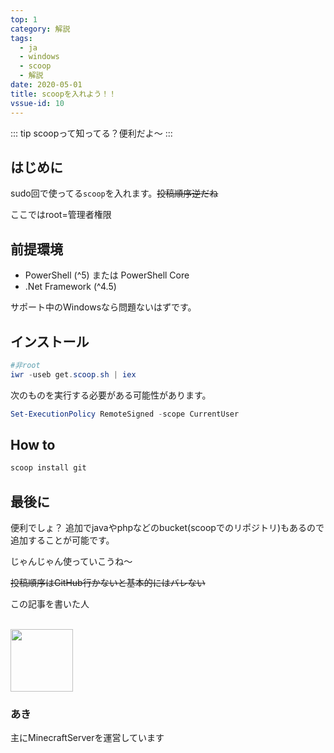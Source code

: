 ```yaml
---
top: 1
category: 解説
tags:
  - ja
  - windows
  - scoop
  - 解説
date: 2020-05-01
title: scoopを入れよう！！
vssue-id: 10
---
```



<!-- more -->

::: tip
scoopって知ってる？便利だよ～
:::

<TOC />

## はじめに

sudo回で使ってる``scoop``を入れます。~~投稿順序逆だね~~

ここではroot=管理者権限

## 前提環境

- PowerShell (^5) または PowerShell Core
- .Net Framework (^4.5)

サポート中のWindowsなら問題ないはずです。

## インストール

```powershell
#非root
iwr -useb get.scoop.sh | iex
```

次のものを実行する必要がある可能性があります。

```powershell
Set-ExecutionPolicy RemoteSigned -scope CurrentUser
```

## How to

```powershell
scoop install git
```

## 最後に

便利でしょ？
追加でjavaやphpなどのbucket(scoopでのリポジトリ)もあるので追加することが可能です。

じゃんじゃん使っていこうね～

~~投稿順序はGitHub行かないと基本的にはバレない~~

<div class="auther-grid">
  <article class="auther-side">
    <div class="auther-line">
        <div class="balloon1">
          <p>この記事を書いた人</p>
        </div>
        <br>
        <img
        class="auther-icon"
        src="https://repo.akarinext.org/assets/image/icon/aki-icon.png"
        width="100"
        height="100"
        />
          <h3>あき</h3>
    </div>
  </article>
  <section class="auther-main">
    <div class="auther-main">
      主にMinecraftServerを運営しています
    </div>
  </section>
</div>

